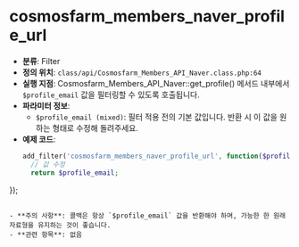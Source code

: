 # cosmosfarm_members_naver_profile_url

- **분류**: Filter
- **정의 위치**: `class/api/Cosmosfarm_Members_API_Naver.class.php:64`
- **실행 지점**: Cosmosfarm_Members_API_Naver::get_profile() 메서드 내부에서 `$profile_email` 값을 필터링할 수 있도록 호출됩니다.
- **파라미터 정보**:
  - `$profile_email (mixed)`: 필터 적용 전의 기본 값입니다. 반환 시 이 값을 원하는 형태로 수정해 돌려주세요.
- **예제 코드**:
  ```php
  add_filter('cosmosfarm_members_naver_profile_url', function($profile_email) {
    // 값 수정
    return $profile_email;
});
  ```

- **주의 사항**: 콜백은 항상 `$profile_email` 값을 반환해야 하며, 가능한 한 원래 자료형을 유지하는 것이 좋습니다.
- **관련 항목**: 없음
